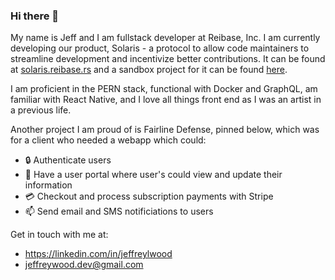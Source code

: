 ### Hi there 👋

My name is Jeff and I am fullstack developer at Reibase, Inc. I am currently developing our product, Solaris - a protocol to allow code maintainers to streamline development and incentivize better contributions. It can be found at [solaris.reibase.rs](https://solaris.reibase.rs) and a sandbox project for it can be found [here](https://github.com/reibase/solaris-sandbox).


I am proficient in the PERN stack, functional with Docker and GraphQL, am familiar with React Native, and I love all things front end as I was an artist in a previous life.

Another project I am proud of is Fairline Defense, pinned below, which was for a client who needed a webapp which could: 
- 🔒 Authenticate users
- 👤 Have a user portal where user's could view and update their information 
- 💳 Checkout and process subscription payments with Stripe
- 📫 Send email and SMS notificiations to users

Get in touch with me at:
- https://linkedin.com/in/jeffreylwood
- jeffreywood.dev@gmail.com
